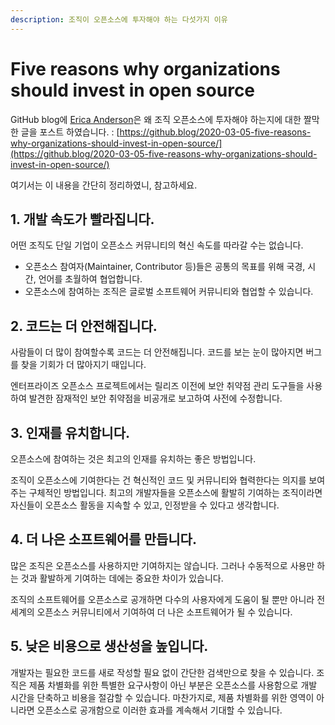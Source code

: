 ```yaml
---
description: 조직이 오픈소스에 투자해야 하는 다섯가지 이유
---
```


# Five reasons why organizations should invest in open source

GitHub blog에 [Erica Anderson](https://github.blog/author/eanderson/)은 왜 조직 오픈소스에 투자해야 하는지에 대한 짤막한 글을 포스트 하였습니다. : [https://github.blog/2020-03-05-five-reasons-why-organizations-should-invest-in-open-source/](https://github.blog/2020-03-05-five-reasons-why-organizations-should-invest-in-open-source/)

여기서는 이 내용을 간단히 정리하였니, 참고하세요. 

## 1. 개발 속도가 빨라집니다. 

어떤 조직도 단일 기업이 오픈소스 커뮤니티의 혁신 속도를 따라갈 수는 없습니다. 

* 오픈소스 참여자\(Maintainer, Contributor 등\)들은 공통의 목표를 위해 국경, 시간, 언어를 초월하여 협업합니다. 
* 오픈소스에 참여하는 조직은  글로벌 소프트웨어 커뮤니티와 협업할 수 있습니다. 

## 2. 코드는 더 안전해집니다. 

사람들이 더 많이 참여할수록 코드는 더 안전해집니다. 코드를 보는 눈이 많아지면 버그를 찾을 기회가 더 많아지기 때입니다. 

엔터프라이즈 오픈소스 프로젝트에서는 릴리즈 이전에 보안 취약점 관리 도구들을 사용하여 발견한 잠재적인 보안 취약점을 비공개로 보고하여 사전에 수정합니다. 

## 3. 인재를 유치합니다.

오픈소스에 참여하는 것은 최고의 인재를 유치하는 좋은 방법입니다.

조직이 오픈소스에 기여한다는 건 혁신적인 코드 및 커뮤니티와 협력한다는 의지를 보여주는 구체적인 방법입니다. 최고의 개발자들을 오픈소스에 활발히 기여하는 조직이라면 자신들이 오픈소스 활동을 지속할 수 있고, 인정받을 수 있다고 생각합니다. 

## 4. 더 나은 소프트웨어를 만듭니다.

많은 조직은 오픈소스를 사용하지만 기여하지는 않습니다. 그러나 수동적으로 사용만 하는 것과 활발하게 기여하는 데에는 중요한 차이가 있습니다. 

조직의 소프트웨어를 오픈소스로 공개하면 다수의 사용자에게 도움이 될 뿐만 아니라 전 세계의 오픈소스 커뮤니티에서 기여하여 더 나은 소프트웨어가 될 수 있습니다. 

## 5. 낮은 비용으로 생산성을 높입니다. 

개발자는 필요한 코드를 새로 작성할 필요 없이 간단한 검색만으로 찾을 수 있습니다. 조직은 제품 차별화를 위한 특별한 요구사항이 아닌 부분은 오픈소스를 사용함으로 개발 시간을 단축하고 비용을 절감할 수 있습니다. 마찬가지로, 제품 차별화를 위한 영역이 아니라면 오픈소스로 공개함으로 이러한 효과를 계속해서 기대할 수 있습니다. 

